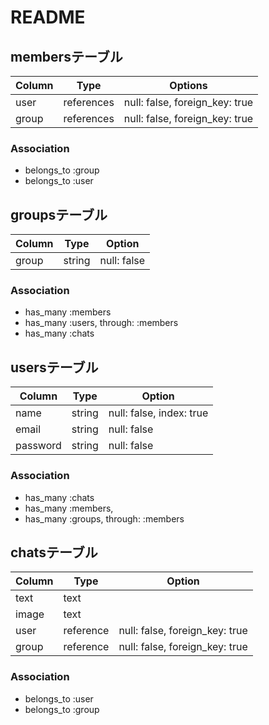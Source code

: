 # README

## membersテーブル
|Column|Type|Options|
|------|----|-------|
|user|references|null: false, foreign_key: true|
|group|references|null: false, foreign_key: true|

### Association
- belongs_to :group
- belongs_to :user

## groupsテーブル
|Column|Type|Option|
|------|----|------|
|group|string|null: false|

### Association
- has_many :members 
- has_many :users, through: :members
- has_many :chats

## usersテーブル
|Column|Type|Option|
|------|----|------|
|name|string|null: false, index: true|
|email|string|null: false|
|password|string|null: false|

### Association
- has_many :chats
- has_many :members, 
- has_many :groups, through: :members

## chatsテーブル
|Column|Type|Option|
|------|----|------|
|text|text||
|image|text||
|user|reference|null: false, foreign_key: true|
|group|reference|null: false, foreign_key: true|

### Association
- belongs_to :user
- belongs_to :group
